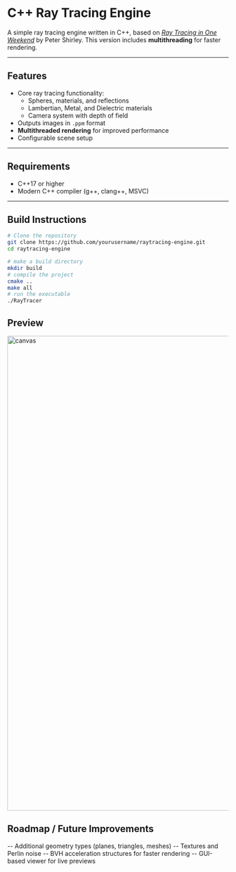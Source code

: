# C++ Ray Tracing Engine

A simple ray tracing engine written in C++, based on [*Ray Tracing in One Weekend*](https://raytracing.github.io/books/RayTracingInOneWeekend.html) by Peter Shirley. This version includes **multithreading** for faster rendering.

---

## Features

- Core ray tracing functionality:
  - Spheres, materials, and reflections
  - Lambertian, Metal, and Dielectric materials
  - Camera system with depth of field
- Outputs images in `.ppm` format
- **Multithreaded rendering** for improved performance
- Configurable scene setup

---

## Requirements

- C++17 or higher  
- Modern C++ compiler (g++, clang++, MSVC)

---

## Build Instructions

```bash
# Clone the repository
git clone https://github.com/yourusername/raytracing-engine.git
cd raytracing-engine

# make a build directory
mkdir build
# compile the project
cmake ..
make all
# run the executable
./RayTracer
```
## Preview
<img width="1920" height="1080" alt="canvas" src="https://github.com/user-attachments/assets/2e036a93-3252-42a4-9f4c-e162be630b2e" />

## Roadmap / Future Improvements
-- Additional geometry types (planes, triangles, meshes)
-- Textures and Perlin noise
-- BVH acceleration structures for faster rendering
-- GUI-based viewer for live previews

